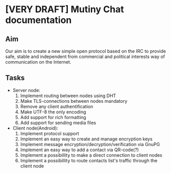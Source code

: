 # [VERY DRAFT] Mutiny Chat documentation
## Aim
Our aim is to create a new simple open protocol based on the IRC to provide safe, stable and independent from commercial and political interests way of communication on the Internet.

## Tasks
* Server node:
  1. Implement routing between nodes using DHT
  2. Make TLS-connections between nodes mandatory
  3. Remove any client authentification
  4. Make UTF-8 the only encoding
  5. Add support for rich formatting
  6. Add support for sending media files
* Client node(Android):
  1. Implement protocol support
  2. Implement an easy way to create and manage encryption keys
  3. Implement message encryption/decryption/verification via GnuPG
  4. Implement an easy way to add a contact via QR-code(?)
  4. Implement a possibillity to make a direct connection to client nodes
  5. Implement a possibillity to route contacts list's traffic through the client node
